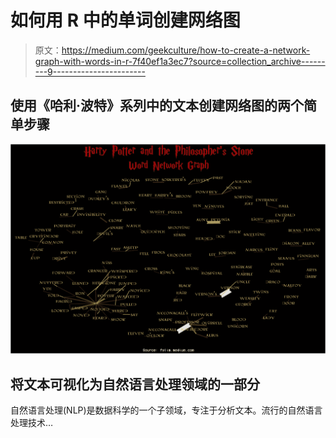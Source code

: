 # 如何用 R 中的单词创建网络图

> 原文：<https://medium.com/geekculture/how-to-create-a-network-graph-with-words-in-r-7f40ef1a3ec7?source=collection_archive---------9----------------------->

## 使用《哈利·波特》系列中的文本创建网络图的两个简单步骤

![](img/aa4ff4ca3ad1f42d6d6da2780d4b96fd.png)

## 将文本可视化为自然语言处理领域的一部分

自然语言处理(NLP)是数据科学的一个子领域，专注于分析文本。流行的自然语言处理技术…